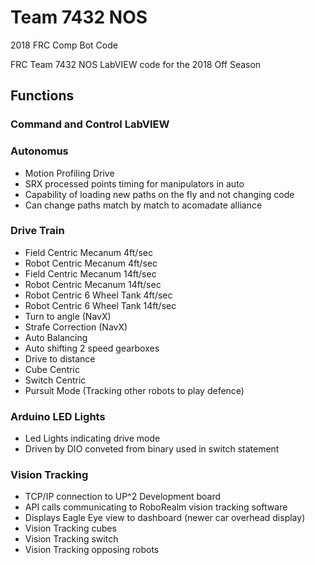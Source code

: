 # Team 7432 NOS
2018 FRC Comp Bot Code

FRC Team 7432 NOS LabVIEW code for the 2018 Off Season

## Functions
### Command and Control LabVIEW  <br />
### Autonomus
- Motion Profiling Drive
- SRX processed points timing for manipulators in auto
- Capability of loading new paths on the fly and not changing code
- Can change paths match by match to acomadate alliance
### Drive Train 
- Field Centric Mecanum 4ft/sec <br />
- Robot Centric Mecanum 4ft/sec <br />
-  Field Centric Mecanum 14ft/sec <br />
-  Robot Centric Mecanum 14ft/sec <br />
-  Robot Centric 6 Wheel Tank 4ft/sec <br />
-  Robot Centric 6 Wheel Tank 14ft/sec <br />
-  Turn to angle (NavX) <br />
-  Strafe Correction (NavX) <br />
-  Auto Balancing <br />
-  Auto shifting 2 speed gearboxes <br />
-  Drive to distance <br />
-  Cube Centric<br />
-  Switch Centric<br />
-  Pursuit Mode (Tracking other robots to play defence)<br />
### Arduino LED Lights
- Led Lights indicating drive mode <br />
- Driven by DIO conveted from binary used in switch statement <br />
### Vision Tracking
- TCP/IP connection to UP^2 Development board <br />
- API calls communicating to RoboRealm vision tracking software <br />
- Displays Eagle Eye view to dashboard (newer car overhead display) <br />
- Vision Tracking cubes <br />
- Vision Tracking switch <br />
- Vision Tracking opposing robots <br />

